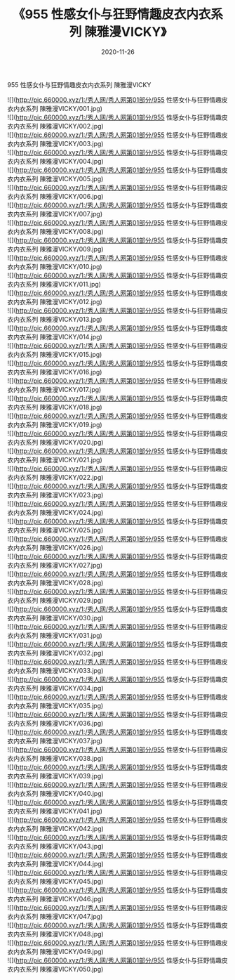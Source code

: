 ﻿---
layout: post
title:  《955 性感女仆与狂野情趣皮衣内衣系列 陳雅漫VICKY》
date:   2020-11-26
img: http://pic.660000.xyz/1:/秀人网/秀人网第01部分/955 性感女仆与狂野情趣皮衣内衣系列 陳雅漫VICKY/000.jpg
categories: [美女, 清纯, 唯美]
---

955 性感女仆与狂野情趣皮衣内衣系列 陳雅漫VICKY

  ![](http://pic.660000.xyz/1:/秀人网/秀人网第01部分/955 性感女仆与狂野情趣皮衣内衣系列 陳雅漫VICKY/001.jpg) <br> ![](http://pic.660000.xyz/1:/秀人网/秀人网第01部分/955 性感女仆与狂野情趣皮衣内衣系列 陳雅漫VICKY/002.jpg) <br> ![](http://pic.660000.xyz/1:/秀人网/秀人网第01部分/955 性感女仆与狂野情趣皮衣内衣系列 陳雅漫VICKY/003.jpg) <br> ![](http://pic.660000.xyz/1:/秀人网/秀人网第01部分/955 性感女仆与狂野情趣皮衣内衣系列 陳雅漫VICKY/004.jpg) <br> ![](http://pic.660000.xyz/1:/秀人网/秀人网第01部分/955 性感女仆与狂野情趣皮衣内衣系列 陳雅漫VICKY/005.jpg) <br> ![](http://pic.660000.xyz/1:/秀人网/秀人网第01部分/955 性感女仆与狂野情趣皮衣内衣系列 陳雅漫VICKY/006.jpg) <br> ![](http://pic.660000.xyz/1:/秀人网/秀人网第01部分/955 性感女仆与狂野情趣皮衣内衣系列 陳雅漫VICKY/007.jpg) <br> ![](http://pic.660000.xyz/1:/秀人网/秀人网第01部分/955 性感女仆与狂野情趣皮衣内衣系列 陳雅漫VICKY/008.jpg) <br> ![](http://pic.660000.xyz/1:/秀人网/秀人网第01部分/955 性感女仆与狂野情趣皮衣内衣系列 陳雅漫VICKY/009.jpg) <br> ![](http://pic.660000.xyz/1:/秀人网/秀人网第01部分/955 性感女仆与狂野情趣皮衣内衣系列 陳雅漫VICKY/010.jpg) <br> ![](http://pic.660000.xyz/1:/秀人网/秀人网第01部分/955 性感女仆与狂野情趣皮衣内衣系列 陳雅漫VICKY/011.jpg) <br> ![](http://pic.660000.xyz/1:/秀人网/秀人网第01部分/955 性感女仆与狂野情趣皮衣内衣系列 陳雅漫VICKY/012.jpg) <br> ![](http://pic.660000.xyz/1:/秀人网/秀人网第01部分/955 性感女仆与狂野情趣皮衣内衣系列 陳雅漫VICKY/013.jpg) <br> ![](http://pic.660000.xyz/1:/秀人网/秀人网第01部分/955 性感女仆与狂野情趣皮衣内衣系列 陳雅漫VICKY/014.jpg) <br> ![](http://pic.660000.xyz/1:/秀人网/秀人网第01部分/955 性感女仆与狂野情趣皮衣内衣系列 陳雅漫VICKY/015.jpg) <br> ![](http://pic.660000.xyz/1:/秀人网/秀人网第01部分/955 性感女仆与狂野情趣皮衣内衣系列 陳雅漫VICKY/016.jpg) <br> ![](http://pic.660000.xyz/1:/秀人网/秀人网第01部分/955 性感女仆与狂野情趣皮衣内衣系列 陳雅漫VICKY/017.jpg) <br> ![](http://pic.660000.xyz/1:/秀人网/秀人网第01部分/955 性感女仆与狂野情趣皮衣内衣系列 陳雅漫VICKY/018.jpg) <br> ![](http://pic.660000.xyz/1:/秀人网/秀人网第01部分/955 性感女仆与狂野情趣皮衣内衣系列 陳雅漫VICKY/019.jpg) <br> ![](http://pic.660000.xyz/1:/秀人网/秀人网第01部分/955 性感女仆与狂野情趣皮衣内衣系列 陳雅漫VICKY/020.jpg) <br> ![](http://pic.660000.xyz/1:/秀人网/秀人网第01部分/955 性感女仆与狂野情趣皮衣内衣系列 陳雅漫VICKY/021.jpg) <br> ![](http://pic.660000.xyz/1:/秀人网/秀人网第01部分/955 性感女仆与狂野情趣皮衣内衣系列 陳雅漫VICKY/022.jpg) <br> ![](http://pic.660000.xyz/1:/秀人网/秀人网第01部分/955 性感女仆与狂野情趣皮衣内衣系列 陳雅漫VICKY/023.jpg) <br> ![](http://pic.660000.xyz/1:/秀人网/秀人网第01部分/955 性感女仆与狂野情趣皮衣内衣系列 陳雅漫VICKY/024.jpg) <br> ![](http://pic.660000.xyz/1:/秀人网/秀人网第01部分/955 性感女仆与狂野情趣皮衣内衣系列 陳雅漫VICKY/025.jpg) <br> ![](http://pic.660000.xyz/1:/秀人网/秀人网第01部分/955 性感女仆与狂野情趣皮衣内衣系列 陳雅漫VICKY/026.jpg) <br> ![](http://pic.660000.xyz/1:/秀人网/秀人网第01部分/955 性感女仆与狂野情趣皮衣内衣系列 陳雅漫VICKY/027.jpg) <br> ![](http://pic.660000.xyz/1:/秀人网/秀人网第01部分/955 性感女仆与狂野情趣皮衣内衣系列 陳雅漫VICKY/028.jpg) <br> ![](http://pic.660000.xyz/1:/秀人网/秀人网第01部分/955 性感女仆与狂野情趣皮衣内衣系列 陳雅漫VICKY/029.jpg) <br> ![](http://pic.660000.xyz/1:/秀人网/秀人网第01部分/955 性感女仆与狂野情趣皮衣内衣系列 陳雅漫VICKY/030.jpg) <br> ![](http://pic.660000.xyz/1:/秀人网/秀人网第01部分/955 性感女仆与狂野情趣皮衣内衣系列 陳雅漫VICKY/031.jpg) <br> ![](http://pic.660000.xyz/1:/秀人网/秀人网第01部分/955 性感女仆与狂野情趣皮衣内衣系列 陳雅漫VICKY/032.jpg) <br> ![](http://pic.660000.xyz/1:/秀人网/秀人网第01部分/955 性感女仆与狂野情趣皮衣内衣系列 陳雅漫VICKY/033.jpg) <br> ![](http://pic.660000.xyz/1:/秀人网/秀人网第01部分/955 性感女仆与狂野情趣皮衣内衣系列 陳雅漫VICKY/034.jpg) <br> ![](http://pic.660000.xyz/1:/秀人网/秀人网第01部分/955 性感女仆与狂野情趣皮衣内衣系列 陳雅漫VICKY/035.jpg) <br> ![](http://pic.660000.xyz/1:/秀人网/秀人网第01部分/955 性感女仆与狂野情趣皮衣内衣系列 陳雅漫VICKY/036.jpg) <br> ![](http://pic.660000.xyz/1:/秀人网/秀人网第01部分/955 性感女仆与狂野情趣皮衣内衣系列 陳雅漫VICKY/037.jpg) <br> ![](http://pic.660000.xyz/1:/秀人网/秀人网第01部分/955 性感女仆与狂野情趣皮衣内衣系列 陳雅漫VICKY/038.jpg) <br> ![](http://pic.660000.xyz/1:/秀人网/秀人网第01部分/955 性感女仆与狂野情趣皮衣内衣系列 陳雅漫VICKY/039.jpg) <br> ![](http://pic.660000.xyz/1:/秀人网/秀人网第01部分/955 性感女仆与狂野情趣皮衣内衣系列 陳雅漫VICKY/040.jpg) <br> ![](http://pic.660000.xyz/1:/秀人网/秀人网第01部分/955 性感女仆与狂野情趣皮衣内衣系列 陳雅漫VICKY/041.jpg) <br> ![](http://pic.660000.xyz/1:/秀人网/秀人网第01部分/955 性感女仆与狂野情趣皮衣内衣系列 陳雅漫VICKY/042.jpg) <br> ![](http://pic.660000.xyz/1:/秀人网/秀人网第01部分/955 性感女仆与狂野情趣皮衣内衣系列 陳雅漫VICKY/043.jpg) <br> ![](http://pic.660000.xyz/1:/秀人网/秀人网第01部分/955 性感女仆与狂野情趣皮衣内衣系列 陳雅漫VICKY/044.jpg) <br> ![](http://pic.660000.xyz/1:/秀人网/秀人网第01部分/955 性感女仆与狂野情趣皮衣内衣系列 陳雅漫VICKY/045.jpg) <br> ![](http://pic.660000.xyz/1:/秀人网/秀人网第01部分/955 性感女仆与狂野情趣皮衣内衣系列 陳雅漫VICKY/046.jpg) <br> ![](http://pic.660000.xyz/1:/秀人网/秀人网第01部分/955 性感女仆与狂野情趣皮衣内衣系列 陳雅漫VICKY/047.jpg) <br> ![](http://pic.660000.xyz/1:/秀人网/秀人网第01部分/955 性感女仆与狂野情趣皮衣内衣系列 陳雅漫VICKY/048.jpg) <br> ![](http://pic.660000.xyz/1:/秀人网/秀人网第01部分/955 性感女仆与狂野情趣皮衣内衣系列 陳雅漫VICKY/049.jpg) <br> ![](http://pic.660000.xyz/1:/秀人网/秀人网第01部分/955 性感女仆与狂野情趣皮衣内衣系列 陳雅漫VICKY/050.jpg) <br>